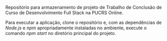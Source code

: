 Repositório para armazenamento de projeto de Trabalho de Conclusão de Curso de Desenvolvimento Full Stack na PUCRS Online.

Para executar a aplicação, clone o repositório e, com as dependências de *Node.js* e *npm* apropriadamente instaladas no ambiente, execute o comando *npm start* no diretório principal do projeto. 
